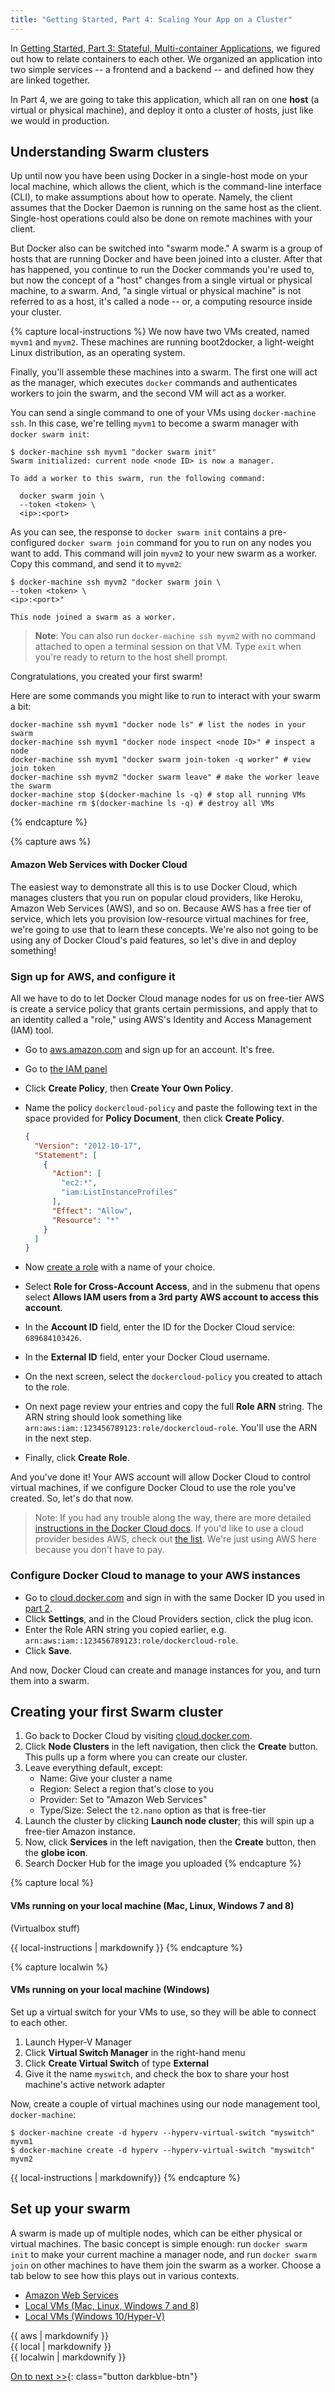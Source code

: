 ```yaml
---
title: "Getting Started, Part 4: Scaling Your App on a Cluster"
---
```


In [Getting Started, Part 3: Stateful, Multi-container Applications](part3.md),
we figured out how to relate containers to each other. We organized an
application into two simple services -- a frontend and a backend -- and defined
how they are linked together.

In Part 4, we are going to take this application, which all ran on one **host**
(a virtual or physical machine), and deploy it onto a cluster of hosts, just
like we would in production.

## Understanding Swarm clusters

Up until now you have been using Docker in a single-host mode on your local
machine, which allows the client, which is the command-line interface (CLI), to
make assumptions about how to operate. Namely, the client assumes that the
Docker Daemon is running on the same host as the client. Single-host operations
could also be done on remote machines with your client.

But Docker also can be switched into "swarm mode." A swarm is a group of hosts
that are running Docker and have been joined into a cluster. After that has
happened, you continue to run the Docker commands you're used to, but now the
concept of a "host" changes from a single virtual or physical machine, to a
swarm. And, "a single virtual or physical machine" is not referred to as a host,
it's called a node -- or, a computing resource inside your cluster.

{% capture local-instructions %}
We now have two VMs created, named `myvm1` and `myvm2`. These
machines are running boot2docker, a light-weight Linux distribution, as an
operating system.

Finally, you'll assemble these machines into a swarm. The first one will act as
the manager, which executes `docker` commands and authenticates workers to join
the swarm, and the second VM will act as a worker.

You can send a single command to one of your VMs using `docker-machine ssh`. In
this case, we're telling `myvm1` to become a swarm manager with
`docker swarm init`:

```node
$ docker-machine ssh myvm1 "docker swarm init"
Swarm initialized: current node <node ID> is now a manager.

To add a worker to this swarm, run the following command:

  docker swarm join \
  --token <token> \
  <ip>:<port>
```

As you can see, the response to `docker swarm init` contains a pre-configured
`docker swarm join` command for you to run on any nodes you want to add. This
command will join `myvm2` to your new swarm as a worker. Copy this command,
and send it to `myvm2`:

```
$ docker-machine ssh myvm2 "docker swarm join \
--token <token> \
<ip>:<port>"

This node joined a swarm as a worker.
```

> **Note**: You can also run `docker-machine ssh myvm2` with no command attached
to open a terminal session on that VM. Type `exit` when you're ready to return
to the host shell prompt.

Congratulations, you created your first swarm!

Here are some commands you might like to run to interact with your swarm a bit:

```
docker-machine ssh myvm1 "docker node ls" # list the nodes in your swarm
docker-machine ssh myvm1 "docker node inspect <node ID>" # inspect a node
docker-machine ssh myvm1 "docker swarm join-token -q worker" # view join token
docker-machine ssh myvm2 "docker swarm leave" # make the worker leave the swarm
docker-machine stop $(docker-machine ls -q) # stop all running VMs
docker-machine rm $(docker-machine ls -q) # destroy all VMs
```
{% endcapture %}

{% capture aws %}
#### Amazon Web Services with Docker Cloud

The easiest way to demonstrate all this is to use Docker Cloud, which manages
clusters that you run on popular cloud providers, like Heroku, Amazon Web
Services (AWS), and so on. Because AWS has a free tier of service, which lets
you provision low-resource virtual machines for free, we're going to use that
to learn these concepts. We're also not going to be using any of Docker Cloud's
paid features, so let's dive in and deploy something!

### Sign up for AWS, and configure it

All we have to do to let Docker Cloud manage nodes for us on free-tier AWS is
create a service policy that grants certain permissions, and apply that to an
identity called a "role," using AWS's Identity and Access Management (IAM) tool.

-   Go to [aws.amazon.com](https://aws.amazon.com) and sign up for an account. It's free.
-   Go to [the IAM panel](https://console.aws.amazon.com/iam/home#policies)
-   Click **Create Policy**, then **Create Your Own Policy**.
-   Name the policy `dockercloud-policy` and paste the following text in the
    space provided for **Policy Document**, then click **Create Policy**.

    ```json
    {
      "Version": "2012-10-17",
      "Statement": [
        {
          "Action": [
            "ec2:*",
            "iam:ListInstanceProfiles"
          ],
          "Effect": "Allow",
          "Resource": "*"
        }
      ]
    }
    ```
-   Now [create a role](https://console.aws.amazon.com/iam/home#roles) with a name
    of your choice.
-   Select **Role for Cross-Account Access**, and in the submenu that opens select **Allows IAM users from a 3rd party AWS account to access this account**.
-   In the **Account ID** field, enter the ID for the Docker Cloud service: `689684103426`.
-   In the **External ID** field, enter your Docker Cloud username.
-   On the next screen, select the `dockercloud-policy` you created to attach to the role.
-   On next page review your entries and copy the full **Role ARN** string. The
    ARN string should look something like `arn:aws:iam::123456789123:role/dockercloud-role`. You'll use the ARN in the next step.
-   Finally, click **Create Role**.

And you've done it! Your AWS account will allow Docker Cloud to control
virtual machines, if we configure Docker Cloud to use the role you've created.
So, let's do that now.

> Note: If you had any trouble along the way, there are more detailed
  [instructions in the Docker Cloud docs](/docker-cloud/infrastructure/link-aws.md).
  If you'd like to use a cloud provider besides AWS, check out
  [the list](/docker-cloud/infrastructure/index.md). We're just using AWS here
  because you don't have to pay.

### Configure Docker Cloud to manage to your AWS instances

- Go to [cloud.docker.com](http://cloud.docker.com) and sign in with the
  same Docker ID you used in [part 2](/getting-started/part2.md).
- Click **Settings**, and in the Cloud Providers section, click the plug icon.
- Enter the Role ARN string you copied earlier, e.g. `arn:aws:iam::123456789123:role/dockercloud-role`.
- Click **Save**.

And now, Docker Cloud can create and manage instances for you, and turn them
into a swarm.

## Creating your first Swarm cluster

1.  Go back to Docker Cloud by visiting [cloud.docker.com](https://cloud.docker.com).
2.  Click **Node Clusters** in the left navigation, then click the **Create** button.
    This pulls up a form where you can create our cluster.
3.  Leave everything default, except:
    - Name: Give your cluster a name
    - Region: Select a region that's close to you
    - Provider: Set to "Amazon Web Services"
    - Type/Size: Select the `t2.nano` option as that is free-tier
4.  Launch the cluster by clicking **Launch node cluster**; this will spin
    up a free-tier Amazon instance.
5.  Now, click **Services** in the left navigation, then the **Create** button,
    then the **globe icon**.
6.  Search Docker Hub for the image you uploaded
{% endcapture %}

{% capture local %}
#### VMs running on your local machine (Mac, Linux, Windows 7 and 8)

(Virtualbox stuff)

{{ local-instructions | markdownify }}
{% endcapture %}

{% capture localwin %}
#### VMs running on your local machine (Windows)

Set up a virtual switch for your VMs to use, so they will be able to connect
to each other.

1. Launch Hyper-V Manager
2. Click **Virtual Switch Manager** in the right-hand menu
3. Click **Create Virtual Switch** of type **External**
4. Give it the name `myswitch`, and check the box to share your host machine's
   active network adapter

Now, create a couple of virtual machines using our node management tool,
`docker-machine`:

```none
$ docker-machine create -d hyperv --hyperv-virtual-switch "myswitch" myvm1
$ docker-machine create -d hyperv --hyperv-virtual-switch "myswitch" myvm2
```

{{ local-instructions | markdownify}}
{% endcapture %}

## Set up your swarm

A swarm is made up of multiple nodes, which can be either physical or virtual
machines. The basic concept is simple enough: run `docker swarm init` to make
your current machine a manager node, and run `docker swarm join` on other
machines to have them join the swarm as a worker. Choose a tab below to see how
this plays out in various contexts.

<ul class="nav nav-tabs">
  <li class="active"><a data-toggle="tab" href="#aws">Amazon Web Services</a></li>
  <li><a data-toggle="tab" href="#local">Local VMs (Mac, Linux, Windows 7 and 8)</a></li>
  <li><a data-toggle="tab" href="#localwin">Local VMs (Windows 10/Hyper-V)</a></li>
</ul>
<div class="tab-content">
  <div id="aws" class="tab-pane fade active in">{{ aws | markdownify }}</div>
  <div id="local" class="tab-pane fade">{{ local | markdownify }}</div>
  <div id="localwin" class="tab-pane fade">{{ localwin | markdownify }}</div>
</div>

[On to next >>](part5.md){: class="button darkblue-btn"}

